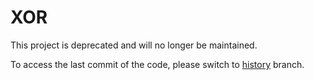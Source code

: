 # XOR

This project is deprecated and will no longer be maintained.

To access the last commit of the code, please switch to [history](https://github.com/alexaubry/xor/tree/history) branch.
